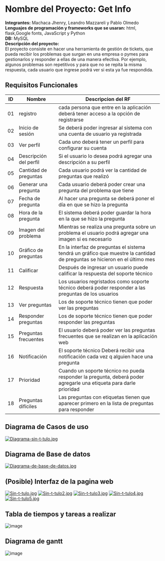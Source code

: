 # Nombre del Proyecto:  Get Info
**Integrantes:** Machaca Jhenry, Leandro Mazzareli y Pablo Olmedo  
**Lenguajes de programación y frameworks que se usaran:** html, flask,Google fonts, JavaScript y Python  
**DB:** MySQL  
**Descripción del proyecto:**  
El proyecto consiste en hacer una herramienta de gestión de tickets, que pueda recibir los problemas 
que surgan en una empresa o pymes para gestionarlos y responder a ellas de una manera efectiva.  Por ejemplo, algunos problemas 
son repetitivos y para que no se repita la misma respuesta, cada usuario que ingrese podrá ver si esta ya fue respondida.
  
## Requisitos Funcionales
|ID | Nombre          | Descripcion del RF                                  
|---|-----------------|-----------------------------------------------------
|01 | registro | cada persona que entre en la aplicación deberá tener acceso a la opción de registrarse 
|02 | Inicio de sesión  | Se deberá poder ingresar al sistema con una cuenta de usuario ya registrada  
|03| Ver perfil	| Cada uno deberá tener un perfil para configurar su cuenta 
|04|	Descripción del perfil|	Si el usuario lo desea podrá agregar una descripción a su perfil
|05|	Cantidad de preguntas	| Cada usuario podrá ver la cantidad de preguntas que realizó
|06|	Generar una pregunta | Cada usuario deberá poder crear una pregunta del problema que tiene 
|07|	Fecha de pregunta	| Al hacer una pregunta se deberá poner el día en que se hizo la pregunta
|08|	Hora de la pregunta |	El sistema deberá poder guardar la hora en la que se hizo la pregunta
|09|	Imagen del problema	| Mientras se realiza una pregunta sobre un problema el usuario podrá agregar una imagen si es necesario
|10|	Gráfico de preguntas | En la interfaz de preguntas el sistema tendrá un gráfico que muestre la cantidad de preguntas se hicieron en el último mes 
|11|	Calificar	| Después de ingresar un usuario puede calificar la respuesta del soporte técnico
|12|	Respuesta	| Los usuarios regristados como soporte técnico deberá poder responder a las preguntas de los usuarios
|13|	Ver preguntas |	Los de soporte técnico tienen que poder ver las preguntas
|14|	Responder preguntas	| Los de soporte técnico tienen que poder responder las preguntas
|15|	Preguntas frecuentes	| El usuario deberá poder ver las preguntas frecuentes que se realizan en la aplicación web
|16|	Notificación 	| El soporte técnico Deberá recibir una notificación cada vez q alguien hace una pregunta
|17|	Prioridad	| Cuando un soporte técnico no pueda responder la pregunta, deberá poder agregarle una etiqueta para darle prioridad
|18|	Preguntas difíciles	| Las preguntas con etiquetas tienen que aparecer primero en la lista de preguntas para responder  

##  Diagrama de Casos de uso 
[![Diagrama-sin-t-tulo.jpg](https://i.postimg.cc/sfkRmhZB/Diagrama-sin-t-tulo.jpg)](https://postimg.cc/K4DVv4fF)

## Diagrama de Base de datos
[![Diagrama-de-base-de-datos.jpg](https://i.postimg.cc/MGT4q6Q2/Diagrama-de-base-de-datos.jpg)](https://postimg.cc/w1CFkd20)

## (Posible) Interfaz de la pagina web
[![Sin-t-tulo.jpg](https://i.postimg.cc/RF0bgDWb/Sin-t-tulo.jpg)](https://postimg.cc/cKVmHTMQ)
[![Sin-t-tulo2.jpg](https://i.postimg.cc/0NjBf4MX/Sin-t-tulo2.jpg)](https://postimg.cc/mcxjZ8S7)
[![Sin-t-tulo3.jpg](https://i.postimg.cc/rF9ZLT5Y/Sin-t-tulo3.jpg)](https://postimg.cc/QHHJpR4p)
[![Sin-t-tulo4.jpg](https://i.postimg.cc/ZR3jszTH/Sin-t-tulo4.jpg)](https://postimg.cc/zbzn3MHH)
[![Sin-t-tulo5.jpg](https://i.postimg.cc/7hk9pthk/Sin-t-tulo5.jpg)](https://postimg.cc/hz2VmrVy)

## Tabla de tiempos y tareas a realizar		
![image](https://github.com/JhenryMM/Getinfo/assets/65234337/a0eb62d2-413d-4790-9e62-9399f2e2cbe6)

## Diagrama de gantt
![image](https://github.com/JhenryMM/Getinfo/assets/65234337/4bf2f213-0a9b-4b8e-8505-500195875c98)
